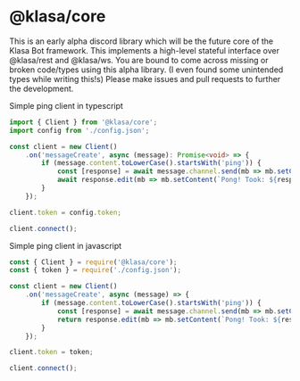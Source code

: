 # @klasa/core
This is an early alpha discord library which will be the future core of the Klasa Bot framework. This implements a high-level stateful interface over @klasa/rest and @klasa/ws. You are bound to come across missing or broken code/types using this alpha library. (I even found some unintended types while writing this!s) Please make issues and pull requests to further the development.

Simple ping client in typescript
```typescript
import { Client } from '@klasa/core';
import config from './config.json';

const client = new Client()
	.on('messageCreate', async (message): Promise<void> => {
		if (message.content.toLowerCase().startsWith('ping')) {
			const [response] = await message.channel.send(mb => mb.setContent('ping?'));
			await response.edit(mb => mb.setContent(`Pong! Took: ${response.createdTimestamp - message.createdTimestamp}ms`));
		}
	});

client.token = config.token;

client.connect();
```

Simple ping client in javascript
```javascript
const { Client } = require('@klasa/core');
const { token } = require('./config.json');

const client = new Client()
    .on('messageCreate', async (message) => {
        if (message.content.toLowerCase().startsWith('ping')) {
            const [response] = await message.channel.send(mb => mb.setContent('ping?'));
            return response.edit(mb => mb.setContent(`Pong! Took: ${response.createdTimestamp - message.createdTimestamp}ms`));
        }
    });

client.token = token;

client.connect();
```